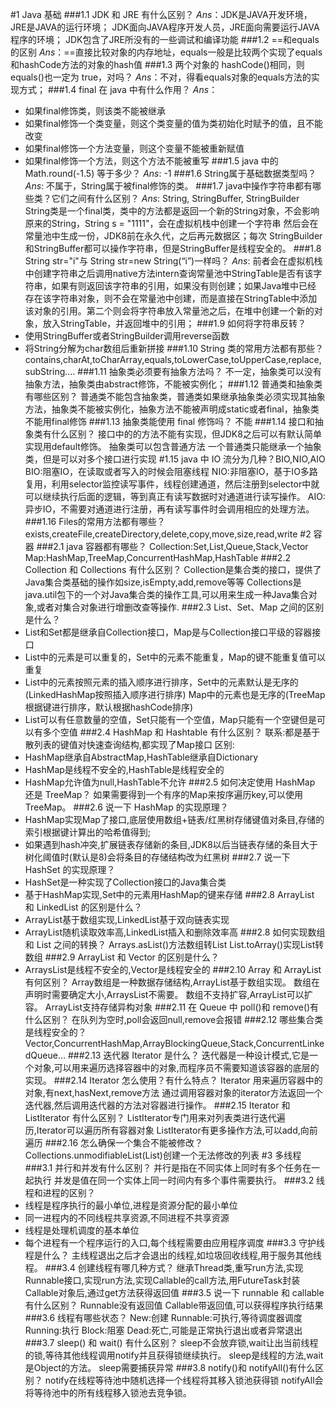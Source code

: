 #1 Java 基础
###1.1 JDK 和 JRE 有什么区别？
_Ans_：JDK是JAVA开发环境，JRE是JAVA的运行环境；
JDK面向JAVA程序开发人员，JRE面向需要运行JAVA程序的环境；
JDK包含了JRE所没有的一些调试和编译功能
###1.2 ==和equals的区别
_Ans_：==直接比较对象的内存地址，equals一般是比较两个实现了equals和hashCode方法的对象的hash值
###1.3 两个对象的 hashCode()相同，则 equals()也一定为 true，对吗？
_Ans_：不对，得看equals对象的equals方法的实现方式；
###1.4 final 在 java 中有什么作用？
_Ans_： 
* 如果final修饰类，则该类不能被继承
* 如果final修饰一个类变量，则这个类变量的值为类初始化时赋予的值，且不能改变
* 如果final修饰一个方法变量，则这个变量不能被重新赋值
* 如果final修饰一个方法，则这个方法不能被重写
###1.5 java 中的 Math.round(-1.5) 等于多少？
_Ans_: -1 
###1.6 String属于基础数据类型吗？
_Ans_: 不属于，String属于被final修饰的类。
###1.7 java中操作字符串都有哪些类？它们之间有什么区别？
_Ans_: String, StringBuffer, StringBuilder
String类是一个final类，类中的方法都是返回一个新的String对象，不会影响原来的String，String s = "1111"，会在虚拟机栈中创建一个字符串
然后会在常量池中生成一份，JDK8前在永久代，之后再元数据区；每次
StringBuilder和StringBuffer都可以操作字符串，但是StringBuffer是线程安全的。
###1.8 String str="i"与 String str=new String(“i”)一样吗？
_Ans_: 前者会在虚拟机栈中创建字符串之后调用native方法intern查询常量池中StringTable是否有该字符串，如果有则返回该字符串的引用，如果没有则创建；如果Java堆中已经
存在该字符串对象，则不会在常量池中创建，而是直接在StringTable中添加该对象的引用。第二个则会将字符串放入常量池之后，在堆中创建一个新的对象，放入StringTable，并返回堆中的引用；
###1.9 如何将字符串反转？
* 使用StringBuffer或者StringBuilder调用reverse函数
* 将String分解为char数组后重新拼接
###1.10 String 类的常用方法都有那些？
contains,charAt,toCharArray,equals,toLowerCase,toUpperCase,replace,subString....
###1.11 抽象类必须要有抽象方法吗？
不一定，抽象类可以没有抽象方法，抽象类由abstract修饰，不能被实例化；
###1.12 普通类和抽象类有哪些区别？
普通类不能包含抽象类，普通类如果继承抽象类必须实现其抽象方法，抽象类不能被实例化，抽象方法不能被声明成static或者final，抽象类不能用final修饰
###1.13 抽象类能使用 final 修饰吗？
不能
###1.14 接口和抽象类有什么区别？
接口中的的方法不能有实现，但JDK8之后可以有默认简单实现用default修饰。
抽象类可以包含普通方法
一个普通类只能继承一个抽象类，但是可以对多个接口进行实现
#1.15 java 中 IO 流分为几种？BIO,NIO,AIO
BIO:阻塞IO，在读取或者写入的时候会阻塞线程
NIO:非阻塞IO，基于IO多路复用，利用selector监控读写事件，线程创建通道，然后注册到selector中就可以继续执行后面的逻辑，等到真正有读写数据时对通道进行读写操作。
AIO:异步IO，不需要对通道进行注册，再有读写事件时会调用相应的处理方法。
###1.16 Files的常用方法都有哪些？
exists,createFile,createDirectory,delete,copy,move,size,read,write
#2 容器
###2.1 java 容器都有哪些？
Collection:Set,List,Queue,Stack,Vector
Map:HashMap,TreeMap,ConcurrentHashMap,HashTable
###2.2 Collection 和 Collections 有什么区别？
Collection是集合类的接口，提供了Java集合类基础的操作如size,isEmpty,add,remove等等
Collections是java.util包下的一个对Java集合类的操作工具,可以用来生成一种Java集合对象,或者对集合对象进行增删改查等操作.
###2.3 List、Set、Map 之间的区别是什么？
* List和Set都是继承自Collection接口，Map是与Collection接口平级的容器接口
* List中的元素是可以重复的，Set中的元素不能重复，Map的键不能重复值可以重复
* List中的元素按照元素的插入顺序进行排序，Set中的元素默认是无序的(LinkedHashMap按照插入顺序进行排序)
  Map中的元素也是无序的(TreeMap根据键进行排序，默认根据hashCode排序)
* List可以有任意数量的空值，Set只能有一个空值，Map只能有一个空键但是可以有多个空值
###2.4 HashMap 和 Hashtable 有什么区别？
联系:都是基于散列表的键值对快速查询结构,都实现了Map接口
区别:
* HashMap继承自AbstractMap,HashTable继承自Dictionary
* HashMap是线程不安全的,HashTable是线程安全的
* HashMap允许值为null,HashTable不允许
###2.5 如何决定使用 HashMap 还是 TreeMap？
如果需要得到一个有序的Map来按序遍历key,可以使用TreeMap。
###2.6 说一下 HashMap 的实现原理？
* HashMap实现Map了接口,底层使用数组+链表/红黑树存储键值对条目,存储的索引根据键计算出的哈希值得到;
* 如果遇到hash冲突,扩展链表存储新的条目,JDK8以后当链表存储的条目大于树化阈值时(默认是8)会将条目的存储结构改为红黑树
###2.7 说一下 HashSet 的实现原理？
* HashSet是一种实现了Collection接口的Java集合类
* 基于HashMap实现,Set中的元素用HashMap的键来存储
###2.8 ArrayList 和 LinkedList 的区别是什么？
* ArrayList基于数组实现,LinkedList基于双向链表实现
* ArrayList随机读取效率高,LinkedList插入和删除效率高
###2.8 如何实现数组和 List 之间的转换？
Arrays.asList()方法数组转List
List.toArray()实现List转数组
###2.9 ArrayList 和 Vector 的区别是什么？
* ArraysList是线程不安全的,Vector是线程安全的
###2.10 Array 和 ArrayList 有何区别？
Array数组是一种数据存储结构,ArrayList基于数组实现。
数组在声明时需要确定大小,ArraysList不需要。
数组不支持扩容,ArrayList可以扩容。
ArrayList支持存储异构对象
###2.11 在 Queue 中 poll()和 remove()有什么区别？
在队列为空时,poll会返回null,remove会报错
###2.12 哪些集合类是线程安全的？
Vector,ConcurrentHashMap,ArrayBlockingQueue,Stack,ConcurrentLinkedQueue...
###2.13 迭代器 Iterator 是什么？
迭代器是一种设计模式,它是一个对象,可以用来遍历选择容器中的对象,而程序员不需要知道该容器的底层的实现。
###2.14 Iterator 怎么使用？有什么特点？
Iterator 用来遍历容器中的对象,有next,hasNext,remove方法
通过调用容器对象的iterator方法返回一个迭代器,然后调用迭代器的方法对容器进行操作。
###2.15 Iterator 和 ListIterator 有什么区别？
ListIterator专门用来对列表类进行迭代遍历,Iterator可以遍历所有容器对象
ListIterator有更多操作方法,可以add,向前遍历
###2.16 怎么确保一个集合不能被修改？
Collections.unmodifiableList(List)创建一个无法修改的列表
#3 多线程
###3.1 并行和并发有什么区别？
并行是指在不同实体上同时有多个任务在一起执行
并发是值在同一个实体上同一时间内有多个事件需要执行。
###3.2 线程和进程的区别？
* 线程是程序执行的最小单位,进程是资源分配的最小单位
* 同一进程内的不同线程共享资源,不同进程不共享资源
* 线程是处理机调度的基本单位
* 每个进程有一个程序运行的入口,每个线程需要由应用程序调度
###3.3 守护线程是什么？
主线程退出之后才会退出的线程,如垃圾回收线程,用于服务其他线程。
###3.4 创建线程有哪几种方式？
继承Thread类,重写run方法,实现Runnable接口,实现run方法,实现Callable的call方法,用FutureTask封装Callable对象后,通过get方法获得返回值
###3.5 说一下 runnable 和 callable 有什么区别？
Runnable没有返回值
Callable带返回值,可以获得程序执行结果
###3.6 线程有哪些状态？
New:创建
Runnable:可执行,等待调度器调度
Running:执行
Block:阻塞
Dead:死亡,可能是正常执行退出或者异常退出
###3.7 sleep() 和 wait() 有什么区别？
sleep不会放弃锁,wait让出当前线程的锁,等待其他线程调用notify并且获得锁继续执行。
sleep是线程的方法,wait是Object的方法。
sleep需要捕获异常
###3.8 notify()和 notifyAll()有什么区别？
notify在线程等待池中随机选择一个线程将其移入锁池获得锁
notifyAll会将等待池中的所有线程移入锁池去竞争锁。
